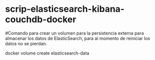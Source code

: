 # scrip-elasticsearch-kibana-couchdb-docker

#Comando para crear un volumen para la persistencia externa para almacenar los datos de ElasticSearch, para al momento de reiniciar los datos no se pierdan. 

docker volume create elasticsearch-data
